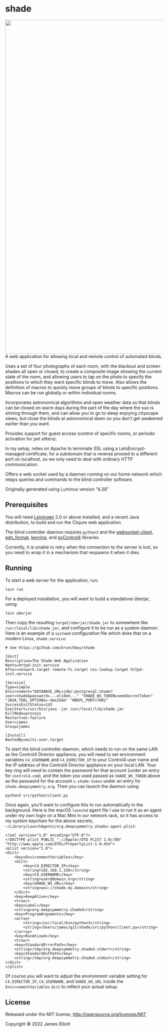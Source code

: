 # shade

 <image align="right" width="585" height="1066"
 src="doc/assets/Room.PNG">
A web application for allowing local and remote control of automated
blinds.

Uses a set of four photographs of each room, with the blackout and
screen shades all open or closed, to create a composite image showing
the current state of the room, and allowing users to tap on the photo
to specify the positions to which they want specific blinds to move.
Also allows the definition of macros to quickly move groups of blinds
to specific positions. Macros can be run globally or within individual
rooms.

Incorporates astronomical algorithms and open weather data so that
blinds can be closed on warm days during the part of the day where the
sun is shining through them, and can allow you to go to sleep enjoying
cityscape views, but close the blinds at astronomical dawn so you
don't get awakened earlier than you want.

Provides support for guest access (control of specific rooms, or
periodic activation for pet sitters).

In my setup, relies on Apache to terminate SSL using a
LetsEncrypt-managed certificate, for a subdomain that is reverse
proxied to a different port on localhost, so we only need to deal with
ordinary HTTP communication.

Offers a web socket used by a daemon running on our home network which
relays queries and commands to the blind controller software.

Originally generated using Luminus version "4.38"

## Prerequisites

You will need [Leiningen][1] 2.0 or above installed, and a recent Java
distribution, to build and run the Clojure web application.

The blind controller daemon requires `python3` and the
[websocket-client][2], [edn_format][3], [keyring][4], and
[pyControl4][5] libraries.

Currently, it is unable to retry when the connection to the server is
lost, so you need to wrap it in a mechanism that respawns it when it
dies.

[1]: https://github.com/technomancy/leiningen
[2]: https://pypi.org/project/websocket-client/
[3]: https://pypi.org/project/edn-format/
[4]: https://pypi.org/project/keyring/
[5]: https://pypi.org/project/pyControl4/

## Running

To start a web server for the application, run:

    lein run

For a deployed installation, you will want to build a standalone
überjar, using:

    lein uberjar

Then copy the resulting `target/uberjar/shade.jar` to somewhere like
`/usr/local/lib/shade.jar`, and configure it to be run as a system
daemon. Here is an example of a `systemd` configuration file which
does that on a modern Linux, `shade.service`:

    # See https://github.com/brunchboy/shade

    [Unit]
    Description=The Shade Web Application
    Wants=httpd-init.service
    After=network.target remote-fs.target nss-lookup.target httpd-init.service

    [Service]
    Type=simple
    Environment="DATABASE_URL=jdbc:postgresql:shade?user=shade&password=...elided..." "SHADE_WS_TOKEN=someSecretToken" "JAVA_TOOL_OPTIONS=-Xmx256m" "NREPL_PORT=7001"
    SuccessExitStatus=143
    ExecStart=/usr/bin/java -jar /usr/local/lib/shade.jar
    KillMode=process
    Restart=on-failure
    User=james
    Group=james

    [Install]
    WantedBy=multi-user.target

To start the blind controller daemon, which needs to run on the same
LAN as the Control4 Director appliance, you will need to set
environment variables `C4_USERNAME` and `C4_DIRECTOR_IP` to your
Control4 user name and the IP address of the Control4 Director
appliance on your local LAN. Your key ring will need to contain the
password for that account (under an entry for `control4.com`), and the
token you used passed as `SHADE_WS_TOKEN` above as the password for
the account `x-shade-token` under an entry for
`shade.deepsymmetry.org`. Then you can launch the daemon using:

    python3 src/python/client.py

Once again, you'll want to configure this to run automatically in the
background. Here is the macOS `launchd` agent file I use to run it as
an agent under my own login on a Mac Mini in our network rack, so it
has access to my system keychain for the above secrets,
`~/Library/LaunchAgents/org.deepsymmetry.shades-agent.plist`:

    <?xml version="1.0" encoding="UTF-8"?>
    <!DOCTYPE plist PUBLIC "-//Apple//DTD PLIST 1.0//EN" "http://www.apple.com/DTDs/PropertyList-1.0.dtd">
    <plist version="1.0">
    <dict>
        <key>EnvironmentVariables</key>
        <dict>
            <key>C4_DIRECTOR_IP</key>
            <string>192.168.1.150</string>
            <key>C4_USERNAME</key>
            <string>user@domain.org</string>
            <key>SHADE_WS_URL</key>
            <string>wss://shade.my.domain</string>
        </dict>
        <key>KeepAlive</key>
        <true/>
        <key>Label</key>
        <string>org.deepsymmetry.shaded</string>
        <key>ProgramArguments</key>
        <array>
            <string>/usr/local/bin/python3</string>
            <string>/Users/james/git/shade/src/python/client.py</string>
        </array>
        <key>RunAtLoad</key>
        <true/>
        <key>StandardErrorPath</key>
        <string>/tmp/org.deepsymmetry.shaded.stderr</string>
        <key>StandardOutPath</key>
        <string>/tmp/org.deepsymmetry.shaded.stdout</string>
    </dict>
    </plist>

Of course you will want to adjust the environment variable setting for
`C4_DIRECTOR_IP`, `C4_USERNAME`, and `SHADE_WS_URL` inside the
`EnvironmentVariables` `dict` to reflect your actual setup.

## License

Released under the MIT license, http://opensource.org/licenses/MIT

Copyright © 2022 James Elliott
